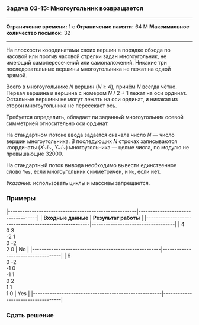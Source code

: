 ### Задача 03-15: Многоугольник возвращается

  -------------------------------------- ------
  **Ограничение времени:**               1 с
  **Ограничение памяти:**                64 M
  **Максимальное количество посылок:**   32
  -------------------------------------- ------

На плоскости координатами своих вершин в порядке обхода по часовой или
против часовой стрелки задан многоугольник, не имеющий самопересечений
или самоналожений. Никакие три последовательные вершины многоугольника
не лежат на одной прямой.

Всего в многоугольнике *N* вершин (*N* ≥ 4), причём *N* всегда чётно.
Первая вершина и вершина с номером *N* / 2 + 1 лежат на оси ординат.
Остальные вершины не могут лежать на оси ординат, и никакая из сторон
многоугольника не пересекает ось.

Требуется определить, обладает ли заданный многоугольник осевой
симметрией относительно оси ординат.

На стандартном потоке ввода задаётся сначала число *N* — число вершин
многоугольника. В последующих *N* строках записываются координаты
(*X~i~*, *Y~i~*) многоугольника — целые числа, по модулю не превышающие
32000.

На стандартный поток вывода необходимо вывести единственное слово `Yes`,
если многоугольник симметричен, и `No`, если нет.

*Указание:* использовать циклы и массивы запрещается.

### Примеры

|------------------------------------------------------|-----------------------------------|
| **Входные данные**                                   | **Результат работы**              |
|------------------------------------------------------|-----------------------------------|
| 4<br/>0 3<br/>-2 1<br/>0 -2<br/>2 0                  |     No                            |
|------------------------------------------------------|-----------------------------------|
| 6<br/>0 -2<br/>-1 0<br/>-1 1<br/>0 2<br/>1 1<br/>1 0 |     Yes                           |
|------------------------------------------------------|-----------------------------------|

### Сдать решение
